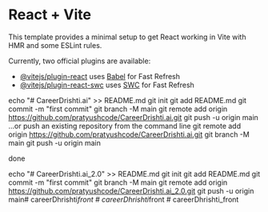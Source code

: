 # React + Vite

This template provides a minimal setup to get React working in Vite with HMR and some ESLint rules.

Currently, two official plugins are available:

- [@vitejs/plugin-react](https://github.com/vitejs/vite-plugin-react/blob/main/packages/plugin-react/README.md) uses [Babel](https://babeljs.io/) for Fast Refresh
- [@vitejs/plugin-react-swc](https://github.com/vitejs/vite-plugin-react-swc) uses [SWC](https://swc.rs/) for Fast Refresh


echo "# CareerDrishti.ai" >> README.md
git init
git add README.md
git commit -m "first commit"
git branch -M main
git remote add origin https://github.com/pratyushcode/CareerDrishti.ai.git
git push -u origin main
…or push an existing repository from the command line
git remote add origin https://github.com/pratyushcode/CareerDrishti.ai.git
git branch -M main
git push -u origin main

done

echo "# CareerDrishti.ai_2.0" >> README.md
git init
git add README.md
git commit -m "first commit"
git branch -M main
git remote add origin https://github.com/pratyushcode/CareerDrishti.ai_2.0.git
git push -u origin main#   c a r e e r D h r i s h t i _ f r o n t  
 #   c a r e e r D h r i s h t i _ f r o n t  
 #   c a r e e r D h r i s h t i _ f r o n t  
 